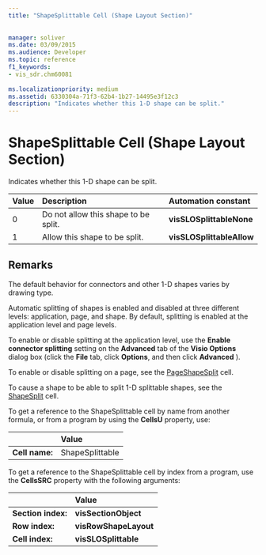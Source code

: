 ```yaml
---
title: "ShapeSplittable Cell (Shape Layout Section)"
 
 
manager: soliver
ms.date: 03/09/2015
ms.audience: Developer
ms.topic: reference
f1_keywords:
- vis_sdr.chm60081
 
ms.localizationpriority: medium
ms.assetid: 6330304a-71f3-62b4-1b27-14495e3f12c3
description: "Indicates whether this 1-D shape can be split."
---
```


# ShapeSplittable Cell (Shape Layout Section)

Indicates whether this 1-D shape can be split. 
  
|**Value**|**Description**|**Automation constant**|
|:-----|:-----|:-----|
| 0  <br/> | Do not allow this shape to be split. |**visSLOSplittableNone** <br/> |
| 1  <br/> | Allow this shape to be split. |**visSLOSplittableAllow** <br/> |
   
## Remarks

The default behavior for connectors and other 1-D shapes varies by drawing type. 
  
Automatic splitting of shapes is enabled and disabled at three different levels: application, page, and shape. By default, splitting is enabled at the application level and page levels. 
  
To enable or disable splitting at the application level, use the **Enable connector splitting** setting on the **Advanced** tab of the **Visio Options** dialog box (click the **File** tab, click **Options**, and then click **Advanced** ). 
  
To enable or disable splitting on a page, see the [PageShapeSplit](pageshapesplit-cell-page-layout-section.md) cell. 
  
To cause a shape to be able to split 1-D splittable shapes, see the [ShapeSplit](shapesplit-cell-shape-layout-section.md) cell. 
  
To get a reference to the ShapeSplittable cell by name from another formula, or from a program by using the **CellsU** property, use: 
  
||Value |
|:-----|:-----|
| **Cell name:**  <br/> | ShapeSplittable  <br/> |
   
To get a reference to the ShapeSplittable cell by index from a program, use the **CellsSRC** property with the following arguments: 
  
||Value |
|:-----|:-----|
| **Section index:**  <br/> |**visSectionObject** <br/> |
| **Row index:**  <br/> |**visRowShapeLayout** <br/> |
| **Cell index:**  <br/> |**visSLOSplittable** <br/> |
   

